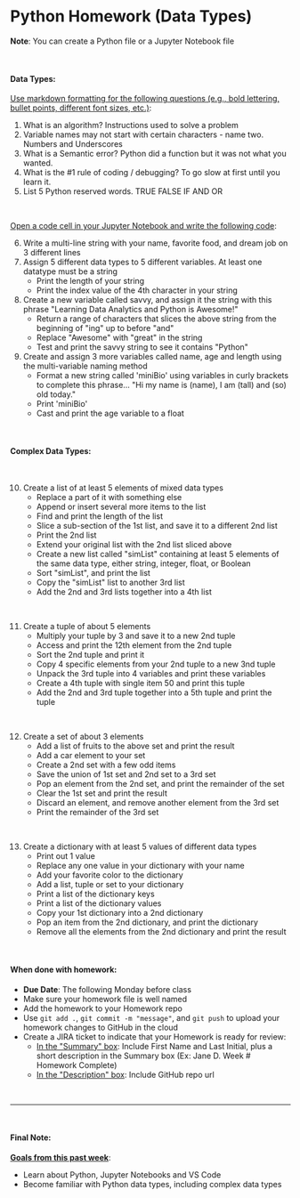 # Python Homework (Data Types) 

**Note**: You can create a Python file or a Jupyter Notebook file

<br>

#### Data Types:

<ins>Use markdown formatting for the following questions (e.g., bold lettering, bullet points, different font sizes, etc.)</ins>: 

1. What is an algorithm?
    Instructions used to solve a problem
2. Variable names may not start with certain characters - name two.
    Numbers and Underscores
3. What is a Semantic error?
    Python did a function but it was not what you wanted.
4. What is the #1 rule of coding / debugging?
 To go slow at first until you learn it.   
5. List 5 Python reserved words.
TRUE
FALSE
IF
AND
OR
<br>

<ins>Open a code cell in your Jupyter Notebook and write the following code</ins>:

6. Write a multi-line string with your name, favorite food, and dream job on 3 different lines
7. Assign 5 different data types to 5 different variables. At least one datatype must be a string  
    - Print the length of your string
    - Print the index value of the 4th character in your string
8. Create a new variable called savvy, and assign it the string with this phrase "Learning Data Analytics and Python is Awesome!"
    - Return a range of characters that slices the above string from the beginning of  "ing" up to before "and"
    - Replace "Awesome" with "great" in the string
    - Test and print the savvy string to see it contains "Python"
9. Create and assign 3 more variables called name, age and length using the multi-variable  naming method
    - Format a new string called 'miniBio' using variables in curly brackets to complete this phrase... "Hi my name is (name), I am (tall) and (so) old today."
    - Print 'miniBio'
    - Cast and print the age variable to a float

<br>

#### Complex Data Types:

<br>

10. Create a list of at least 5 elements of mixed data types
    - Replace a part of it with something else
    - Append or insert several more items to the list
    - Find and print the length of the list
    - Slice a sub-section of the 1st list, and save it to a different 2nd list
    - Print the 2nd list
    - Extend your original list with the 2nd list sliced above
    - Create a new list called "simList" containing at least 5 elements of the same data type, either string, integer, float, or Boolean
    - Sort "simList", and print the list
    - Copy the "simList" list to another 3rd list
    - Add the 2nd and 3rd lists together into a 4th list

<br>

11. Create a tuple of about 5 elements
    - Multiply your tuple by 3 and save it to a new 2nd tuple
    - Access and print the 12th element from the 2nd tuple
    - Sort the 2nd tuple and print it
    - Copy 4 specific elements from your 2nd tuple to a new 3nd tuple
    - Unpack the 3rd tuple into 4 variables and print these variables
    - Create a 4th tuple with single item 50 and print this tuple
    - Add the 2nd and 3rd tuple together into a 5th tuple and print the tuple

<br>

12. Create a set of about 3 elements
    - Add a list of fruits to the above set and print the result
    - Add a car element to your set
    - Create a 2nd set with a few odd items
    - Save the union of 1st set and 2nd set to a 3rd set
    - Pop an element from the 2nd set, and print the remainder of the set
    - Clear the 1st set and print the result
    - Discard an element, and remove another element from the 3rd set
    - Print the remainder of the 3rd set

<br>

13. Create a dictionary with at least 5 values of different data types
    - Print out 1 value
    - Replace any one value in your dictionary with your name
    - Add your favorite color to the dictionary
    - Add a list, tuple or set to your dictionary
    - Print a list of the dictionary keys
    - Print a list of the dictionary values
    - Copy your 1st dictionary into a 2nd dictionary
    - Pop an item from the 2nd dictionary, and print the dictionary
    - Remove all the elements from the 2nd dictionary and print the result

<br>

#### When done with homework:
- **Due Date**: The following Monday before class
- Make sure your homework file is well named
- Add the homework to your Homework repo
- Use  `git add .`, `git commit -m "message"`, and `git push` to upload your homework changes to GitHub in the cloud
- Create a JIRA ticket to indicate that your Homework is ready for review:
    - <ins> In the "Summary" box</ins>: Include First Name and Last Initial, plus a short description in the Summary box (Ex: Jane D. Week # Homework Complete)
    - <ins> In the "Description" box</ins>: Include GitHub repo url 

<br>

------------------------------------------------------------------------------------

<br>

#### Final Note: 
**<ins>Goals from this past week</ins>**: 
  - Learn about Python, Jupyter Notebooks and VS Code
  - Become familiar with Python data types, including complex data types